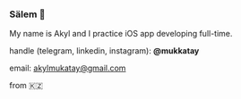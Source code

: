 ### Sälem 👋

<!--
**mukkatay/mukkatay** is a ✨ _special_ ✨ repository because its `README.md` (this file) appears on your GitHub profile.

Here are some ideas to get you started:

- 🔭 I’m currently working on ...
- 🌱 I’m currently learning ...
- 👯 I’m looking to collaborate on ...
- 🤔 I’m looking for help with ...
- 💬 Ask me about ...
- 📫 How to reach me: ...
- 😄 Pronouns: ...
- ⚡ Fun fact: ...
-->
My name is Akyl and I practice iOS app developing full-time.

handle (telegram, linkedin, instagram): **@mukkatay**

email: akylmukatay@gmail.com

from 🇰🇿
